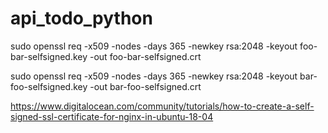 # api_todo_python

sudo openssl req -x509 -nodes -days 365 -newkey rsa:2048 -keyout foo-bar-selfsigned.key -out foo-bar-selfsigned.crt

sudo openssl req -x509 -nodes -days 365 -newkey rsa:2048 -keyout bar-foo-selfsigned.key -out bar-foo-selfsigned.crt

https://www.digitalocean.com/community/tutorials/how-to-create-a-self-signed-ssl-certificate-for-nginx-in-ubuntu-18-04